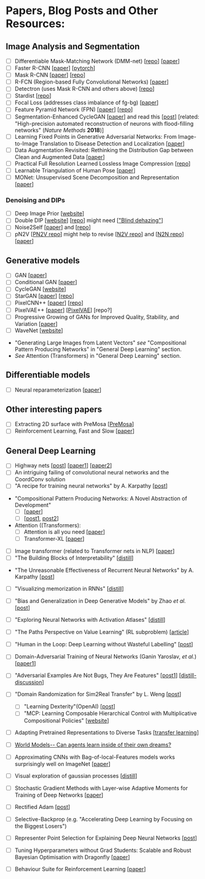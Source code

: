 # Papers, Blog Posts and Other Resources:

## Image Analysis and Segmentation
* [ ] Differentiable Mask-Matching Network (DMM-net)
[[repo](https://github.com/ZENGXH/DMM_Net)]
[[paper](https://www.cs.toronto.edu/~xiaohui/dmm/paper/dmmnet_iccv19.pdf)]
* [ ] Faster R-CNN
[[paper](https://arxiv.org/abs/1506.01497)]
[[pytorch](https://github.com/ZENGXH/faster-rcnn.pytorch)]
* [ ] Mask R-CNN
[[paper](https://arxiv.org/abs/1703.06870)]
[[repo](https://github.com/facebookresearch/maskrcnn-benchmark)]
* [ ] R-FCN (Region-based Fully Convolutional Networks)
[[paper](https://arxiv.org/abs/1605.06409)]
* [ ] Detectron (uses Mask R-CNN and others above)
[[repo](https://github.com/facebookresearch/Detectron)]
* [ ] Stardist
[[repo](https://github.com/mpicbg-csbd/stardist)]
* [ ] Focal Loss (addresses class imbalance of fg-bg)
[[paper](https://arxiv.org/abs/1708.02002)]
* [ ] Feature Pyramid Network (FPN)
[[paper](https://arxiv.org/abs/1612.03144)]
[[repo](https://github.com/jwyang/fpn.pytorch)]
* [ ] Segmentation-Enhanced CycleGAN
[[paper](https://www.biorxiv.org/content/10.1101/548081v1)] and read this
[[post](https://ai.googleblog.com/2019/08/an-interactive-automated-3d.html?m=1)]
[related: "High-precision automated reconstruction of neurons with flood-filling networks" (_Nature Methods_ __2018__)]
* [ ] Learning Fixed Points in Generative Adversarial Networks:
From Image-to-Image Translation to Disease Detection and Localization
[[paper](https://arxiv.org/abs/1908.06965)]
* [ ] Data Augmentation Revisited: Rethinking the Distribution Gap between Clean and Augmented Data
[[paper](https://arxiv.org/abs/1909.09148)]
* [ ] Practical Full Resolution Learned Lossless Image Compression
[[repo](https://github.com/fab-jul/L3C-PyTorch#citation)]
* [ ] Learnable Triangulation of Human Pose
[[paper](https://arxiv.org/abs/1905.05754)]
* [ ] MONet: Unsupervised Scene Decomposition and Representation
[[paper](https://arxiv.org/abs/1901.11390)]

### Denoising and DIPs
* [ ] Deep Image Prior
[[website](https://dmitryulyanov.github.io/deep_image_prior)]
* [ ] Double DIP
[[website](http://www.wisdom.weizmann.ac.il/~vision/DoubleDIP/)]
[[repo](https://github.com/yossigandelsman/DoubleDIP)] might need
[["Blind dehazing"](https://github.com/YuvalBahat/Dehazing-Airlight-estimation)]
* [ ] Noise2Self
[[paper](https://arxiv.org/abs/1901.11365)] and
[[repo](https://github.com/czbiohub/noise2self)]
* [ ] pN2V
[[PN2V repo](https://github.com/juglab/pn2v)] might help to revise
[[N2V repo](https://github.com/juglab/n2v)] and
[[N2N repo](https://github.com/NVlabs/noise2noise)]
[[paper](https://arxiv.org/abs/1803.04189)]

## Generative models
* [ ] GAN
[[paper](https://arxiv.org/abs/1406.2661)]
* [ ] Conditional GAN
[[paper](https://arxiv.org/abs/1411.1784?utm_campaign=The%20Batch&utm_source=hs_email&utm_medium=email&utm_content=77587488&_hsenc=p2ANqtz--i5nQIm7lOwKMygW3rZvR9W1dgbq-yKtBIuLO0OdAbVFexTcWQvh6d5jHGk0Fj2Et8vhqTYcnuCs9ITplGKwlHIvmXag&_hsmi=77587488)]
* [ ] CycleGAN
[[website](https://junyanz.github.io/CycleGAN/)]
* [ ] StarGAN
[[paper](https://arxiv.org/abs/1711.09020)]
[[repo](https://github.com/yunjey/StarGAN)]
* [ ] PixelCNN++ 
[[paper](https://openreview.net/pdf?id=BJrFC6ceg)]
[[repo](https://github.com/openai/pixel-cnn)]
* [ ] PixelVAE++ 
[[paper](https://arxiv.org/abs/1908.09948)]
[[PixelVAE](https://arxiv.org/abs/1702.08658)]
[repo?]
* [ ] Progressive Growing of GANs for Improved Quality, Stability, and Variation
[[paper](https://arxiv.org/abs/1710.10196)]
* [ ] WaveNet
[[website](https://deepmind.com/blog/article/wavenet-generative-model-raw-audio)]
* "Generating Large Images from Latent Vectors" _see_ "Compositional Pattern Producing Networks" in "General Deep Learning" section.
* _See_ Attention (Transformers) in "General Deep Learning" section.

## Differentiable models
* [ ] Neural reparameterization
[[paper](https://arxiv.org/abs/1909.04240)]

## Other interesting papers
* [ ] Extracting 2D surface with PreMosa
[[PreMosa](https://cblasse.github.io/premosa/example.html)]
* [ ] Reinforcement Learning, Fast and Slow
[[paper](https://www.cell.com/trends/cognitive-sciences/fulltext/S1364-6613(19)30061-0)]

## General Deep Learning
* [ ] Highway nets
[[post](http://people.idsia.ch/~juergen/highway-networks.html)]
[[paper1](https://arxiv.org/abs/1507.06228)]
[[paper2](https://arxiv.org/abs/1612.07771)]
* [ ] An intriguing failing of convolutional neural networks and the CoordConv solution
* [ ] "A recipe for training neural networks" by A. Karpathy
[[post](http://karpathy.github.io/2019/04/25/recipe/)]
* "Compositional Pattern Producing Networks: A Novel Abstraction of Development"
  * [ ] [[paper](https://eplex.cs.ucf.edu/papers/stanley_gpem07.pdf)]
  * [ ] [[post1](http://blog.otoro.net/2016/04/01/generating-large-images-from-latent-vectors/),
  [post2](http://blog.otoro.net/2016/06/02/generating-large-images-from-latent-vectors-part-two/)]
* Attention ((Transformers):
  * [ ] Attention is all you need
  [[paper](https://arxiv.org/abs/1706.03762)]
  * [ ] Transformer-XL
  [[paper](https://arxiv.org/abs/1901.02860)]
* [ ] Image transformer (related to Transformer nets in NLP)
[[paper](https://arxiv.org/abs/1802.05751)]
* [ ] "The Building Blocks of Interpretability"
[[distill](https://distill.pub/2018/building-blocks/)]
* "The Unreasonable Effectiveness of Recurrent Neural Networks" by A. Karpathy
[[post](http://karpathy.github.io/2015/05/21/rnn-effectiveness/)]
* [ ] "Visualizing memorization in RNNs"
[[distill](https://distill.pub/2019/memorization-in-rnns/)]
* [ ] "Bias and Generalization in Deep Generative Models" by Zhao *et al.* 
[[post](https://ermongroup.github.io/blog/bias-and-generalization-dgm/)]
* [ ] "Exploring Neural Networks with Activation Atlases"
[[distill](https://distill.pub/2019/activation-atlas/)]
* [ ] "The Paths Perspective on Value Learning" (RL subproblem)
[[article](https://distill.pub/2019/paths-perspective-on-value-learning/)]
* [ ] "Human in the Loop: Deep Learning without Wasteful Labelling"
[[post](https://oatml.cs.ox.ac.uk/blog/2019/06/24/batchbald.html)]
* [ ] Domain-Adversarial Training of Neural Networks (Ganin Yaroslav, _et al._) 
[[paper1](http://www.jmlr.org/papers/volume17/15-239/15-239.pdf)]
* [ ] "Adversarial Examples Are Not Bugs, They Are Features"
[[post1](http://gradientscience.org/adv/)]
[[distill-discussion](https://distill.pub/2019/advex-bugs-discussion/)]
* [ ] "Domain Randomization for Sim2Real Transfer" by L. Weng
[[post](https://lilianweng.github.io/lil-log/2019/05/05/domain-randomization.html)]
  * [ ] "Learning Dexterity"(OpenAI)
  [[post](https://openai.com/blog/learning-dexterity/)]
  * [ ] "MCP: Learning Composable Hierarchical Control with Multiplicative Compositional Policies"
  [[website](https://xbpeng.github.io/projects/MCP/)]
* [ ] Adapting Pretrained Representations to Diverse Tasks
[[transfer learning](https://arxiv.org/pdf/1903.05987.pdf)]
* [ ] [World Models-- Can agents learn inside of their own dreams?](https://worldmodels.github.io)
* [ ] Approximating CNNs with Bag-of-local-Features models works surprisingly well on ImageNet
[[paper](https://arxiv.org/abs/1904.00760)]
* [ ] Visual exploration of gaussian processes
[[distill](https://distill.pub/2019/visual-exploration-gaussian-processes/)]
* [ ] Stochastic Gradient Methods with Layer-wise Adaptive Moments for Training of Deep Networks
[[paper](https://arxiv.org/abs/1905.11286)]
* [ ] Rectified Adam
[[post](https://medium.com/@lessw/new-state-of-the-art-ai-optimizer-rectified-adam-radam-5d854730807b)]
* [ ] Selective-Backprop (e.g. "Accelerating Deep Learning by Focusing on the Biggest Losers")
* [ ] Representer Point Selection for Explaining Deep Neural Networks
[[post](https://blog.ml.cmu.edu/2019/04/19/representer-point-selection-explain-dnn/)]
* [ ] Tuning Hyperparameters without Grad Students: Scalable and Robust Bayesian Optimisation with Dragonfly
[[paper](https://arxiv.org/abs/1903.06694)]
* [ ] Behaviour Suite for Reinforcement Learning
[[paper](https://arxiv.org/abs/1908.03568)]

